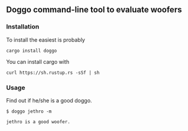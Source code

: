 ## Doggo command-line tool to evaluate woofers

### Installation

To install the easiest is probably

```
cargo install doggo
```

You can install cargo with

```
curl https://sh.rustup.rs -sSf | sh
```

### Usage

Find out if he/she is a good doggo.

```
$ doggo jethro -m

jethro is a good woofer.
```
